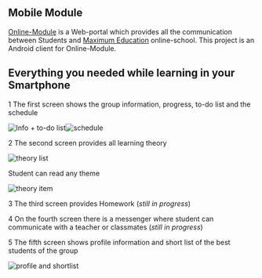 ## Mobile Module

[Online-Module](https://education.maximumtest.ru) is a Web-portal which provides all the communication between Students and [Maximum Education](https://maximumtest.ru) online-school.
This project is an Android client for Online-Module.

## Everything you needed while learning in your Smartphone
1 The first screen shows the group information, progress, to-do list and the schedule

![Info + to-do list](https://user-images.githubusercontent.com/68102526/194749684-091926ab-7c8f-42fa-bbd9-4525c68f53a7.png)![schedule](https://user-images.githubusercontent.com/68102526/194749717-ac28373a-76e3-48b1-8268-a3a143481387.png)

2 The second screen provides all learning theory

![theory list](https://user-images.githubusercontent.com/68102526/194749816-21627a8c-78af-4bf7-993e-cd97b5680850.png)

Student can read any theme

![theory item](https://user-images.githubusercontent.com/68102526/194749820-a0e27d10-2b63-41ab-a7aa-3cdac52237f4.png)

3 The third screen provides Homework (*still in progress*) 

4 On the fourth screen there is a messenger where student can communicate with a teacher or classmates (*still in progress*)

5 The fifth screen shows profile information and short list of the best students of the group

![profile and shortlist](https://user-images.githubusercontent.com/68102526/194750520-4e2ae219-f2c3-4808-ac4d-76dd5bc88235.png)
